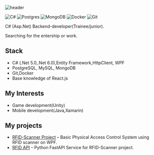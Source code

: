 ![header](https://capsule-render.vercel.app/api?type=waving&color=gradient&height=256&section=header&text=Hey%20there!%20&fontSize=60&animation=fadeIn&fontAlignY=30&fontAlign=35&desc=I'm%20Egor%20Andreev👋&descSize=45&descAlignY=55&descAlign=55)

![C#](https://img.shields.io/badge/c%23-%23239120.svg?style=for-the-badge&logo=c-sharp&logoColor=white)
![Postgres](https://img.shields.io/badge/postgres-%23316192.svg?style=for-the-badge&logo=postgresql&logoColor=white)
![MongoDB](https://img.shields.io/badge/MongoDB-%234ea94b.svg?style=for-the-badge&logo=mongodb&logoColor=white)
![Docker](https://img.shields.io/badge/docker-%230db7ed.svg?style=for-the-badge&logo=docker&logoColor=white)
![Git](https://img.shields.io/badge/git-%23F05033.svg?style=for-the-badge&logo=git&logoColor=white)

C# (Asp.Net) Backend-developer(Trainee/junior).

Searching for the entership or work.

## Stack
*   C# (.Net 5.0,.Net 6.0),Entity Framework,HttpClient, WPF
*   PostgreSQL, MySQL, MongoDB
*   Git,Docker
*   Base knowledge of React.js

## My Interests
*   Game development(Unity)
*   Mobile development(Java,Xamarin)

## My projects
* [RFID-Scanner Project](https://github.com/Egran-Andr/CardReder-Control-App) –
Basic Physical Access Control System using RFID scanner on WPF.
* [RFID API](https://github.com/Egran-Andr/Python-WebApiForRFID) – 
Python FastAPI Service for RFID-Scanner project.
